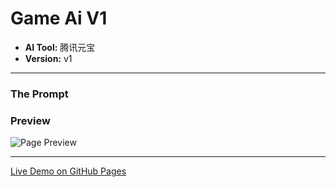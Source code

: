 # Game Ai V1

* **AI Tool:** 腾讯元宝
* **Version:** v1

---

### The Prompt

>

### Preview

![Page Preview](./preview.png)

---

[Live Demo on GitHub Pages](https://your-username.github.io/AI-Frontend-Gallery/腾讯元宝/game-ai-v1/)
